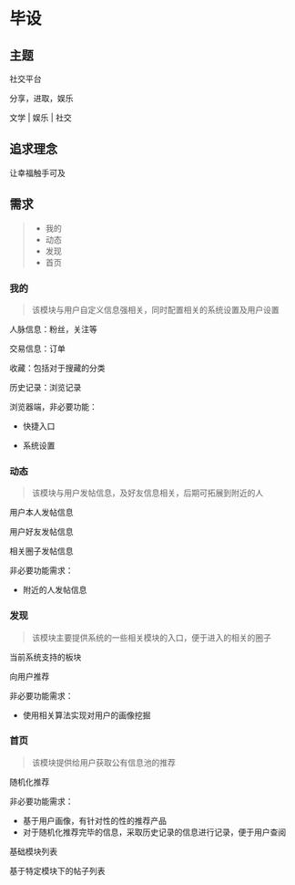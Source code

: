 # 毕设

## 主题

社交平台

分享，进取，娱乐

文学 | 娱乐 | 社交

## 追求理念

让幸福触手可及

## 需求

> - 我的
> - 动态
> - 发现
> - 首页

### 我的

> 该模块与用户自定义信息强相关，同时配置相关的系统设置及用户设置

人脉信息：粉丝，关注等

交易信息：订单

收藏：包括对于搜藏的分类

历史记录：浏览记录

浏览器端，非必要功能：

- 快捷入口

- 系统设置

### 动态

> 该模块与用户发帖信息，及好友信息相关，后期可拓展到附近的人

用户本人发帖信息

用户好友发帖信息

相关圈子发帖信息

非必要功能需求：

- 附近的人发帖信息

### 发现

> 该模块主要提供系统的一些相关模块的入口，便于进入的相关的圈子

当前系统支持的板块

向用户推荐

非必要功能需求：

- 使用相关算法实现对用户的画像挖掘

### 首页

> 该模块提供给用户获取公有信息池的推荐

随机化推荐

非必要功能需求：

- 基于用户画像，有针对性的性的推荐产品
- 对于随机化推荐完毕的信息，采取历史记录的信息进行记录，便于用户查阅

基础模块列表

基于特定模块下的帖子列表